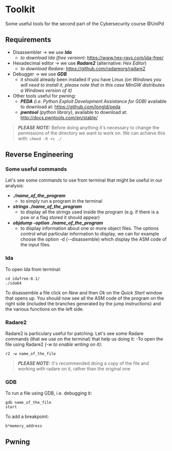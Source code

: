 # Toolkit

Some useful tools for the second part of the Cybersecurity course @UniPd

## Requirements
- Disassembler -> we use ***Ida***
    - *to download Ida (free version):* https://www.hex-rays.com/ida-free/
- Hexadecimal editor -> we use ***Radare2*** (alternative: *Hex Editor*)
    - *to download Radare:* https://github.com/radareorg/radare2
- Debugger -> we use ***GDB***
    - it should already been installed if you have Linux *(on Windows you will need to install it, please note that in this case MinGW distributes a Windows version of it)*
- Other tools useful for pwning:
    - ***PEDA*** *(i.e. Python Exploit Development Assistance for GDB)* available to download at: https://github.com/longld/peda
    - ***pwntool*** *(python library)*, available to download at: http://docs.pwntools.com/en/stable/


> ***PLEASE NOTE:***  Before doing anything it's necessary to change the permissions of the directory we want to work on. We can achieve this with:   ``` chmod -R +x ./ ```


## Reverse Engineering
### Some useful commands
Let's see some commands to use from terminal that might be useful in our analysis:
- ***./name_of_the_program***
    - to simply run a program in the terminal
- ***strings ./name_of_the_program***
    - to display all the strings used inside the program (e.g. if there is a psw or a flag stored it should appear)
- ***objdump -option ./name_of_the_program***
    - to display information about one or more object files. The options control what particular information to display, we can for example choose the option -d (--disassemble) which display the ASM code of the input files.

### Ida
To open Ida from terminal:
```
cd idafree-8.1/
./ida64
```
To disassemble a file click on *New* and then *Ok* on the *Quick Start* window that opens up. You should now see all the ASM code of the program on the right side 
(included the branches generated by the jump instructions) and the various functions on the left side.

### Radare2
Radare2 is particulary useful for patching. Let's see some Radare commands (that we use on the terminal) that help us doing it:
-To open the file using Radare2 *(-w to enable writing on it)*:
```
r2 -w name_of_the_file
```
> ***PLEASE NOTE:*** it's recommended doing a copy of the file and working with radare on it, rather than the original one

### GDB
To run a file using GDB, i.e. debugging it:
```
gdb name_of_the_file
start
```
To add a breakpoint:
```
b*memory_address
```

## Pwning
